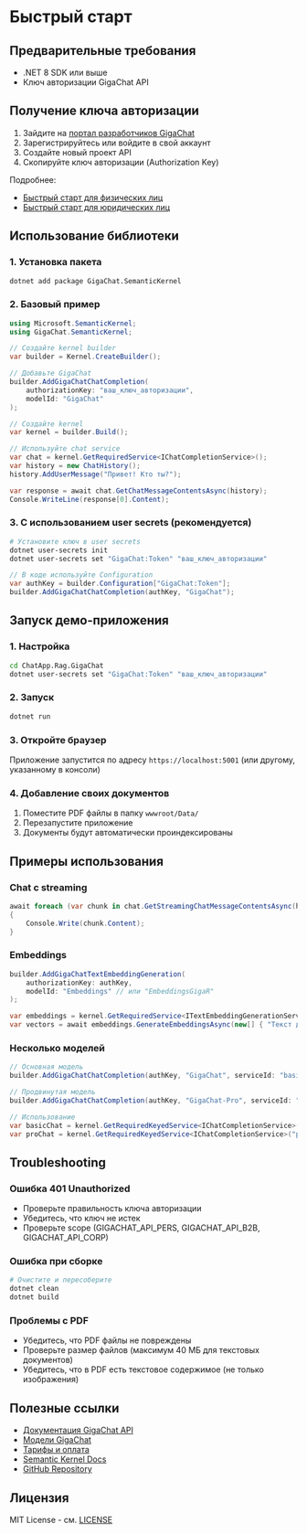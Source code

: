 # Быстрый старт

## Предварительные требования

- .NET 8 SDK или выше
- Ключ авторизации GigaChat API

## Получение ключа авторизации

1. Зайдите на [портал разработчиков GigaChat](https://developers.sber.ru/portal/products/gigachat-api)
2. Зарегистрируйтесь или войдите в свой аккаунт
3. Создайте новый проект API
4. Скопируйте ключ авторизации (Authorization Key)

Подробнее:
- [Быстрый старт для физических лиц](https://developers.sber.ru/docs/ru/gigachat/individuals-quickstart)
- [Быстрый старт для юридических лиц](https://developers.sber.ru/docs/ru/gigachat/legal-quickstart)

## Использование библиотеки

### 1. Установка пакета

```bash
dotnet add package GigaChat.SemanticKernel
```

### 2. Базовый пример

```csharp
using Microsoft.SemanticKernel;
using GigaChat.SemanticKernel;

// Создайте kernel builder
var builder = Kernel.CreateBuilder();

// Добавьте GigaChat
builder.AddGigaChatChatCompletion(
    authorizationKey: "ваш_ключ_авторизации",
    modelId: "GigaChat"
);

// Создайте kernel
var kernel = builder.Build();

// Используйте chat service
var chat = kernel.GetRequiredService<IChatCompletionService>();
var history = new ChatHistory();
history.AddUserMessage("Привет! Кто ты?");

var response = await chat.GetChatMessageContentsAsync(history);
Console.WriteLine(response[0].Content);
```

### 3. С использованием user secrets (рекомендуется)

```bash
# Установите ключ в user secrets
dotnet user-secrets init
dotnet user-secrets set "GigaChat:Token" "ваш_ключ_авторизации"
```

```csharp
// В коде используйте Configuration
var authKey = builder.Configuration["GigaChat:Token"];
builder.AddGigaChatChatCompletion(authKey, "GigaChat");
```

## Запуск демо-приложения

### 1. Настройка

```bash
cd ChatApp.Rag.GigaChat
dotnet user-secrets set "GigaChat:Token" "ваш_ключ_авторизации"
```

### 2. Запуск

```bash
dotnet run
```

### 3. Откройте браузер

Приложение запустится по адресу `https://localhost:5001` (или другому, указанному в консоли)

### 4. Добавление своих документов

1. Поместите PDF файлы в папку `wwwroot/Data/`
2. Перезапустите приложение
3. Документы будут автоматически проиндексированы

## Примеры использования

### Chat с streaming

```csharp
await foreach (var chunk in chat.GetStreamingChatMessageContentsAsync(history))
{
    Console.Write(chunk.Content);
}
```

### Embeddings

```csharp
builder.AddGigaChatTextEmbeddingGeneration(
    authorizationKey: authKey,
    modelId: "Embeddings" // или "EmbeddingsGigaR"
);

var embeddings = kernel.GetRequiredService<ITextEmbeddingGenerationService>();
var vectors = await embeddings.GenerateEmbeddingsAsync(new[] { "Текст для векторизации" });
```

### Несколько моделей

```csharp
// Основная модель
builder.AddGigaChatChatCompletion(authKey, "GigaChat", serviceId: "basic");

// Продвинутая модель
builder.AddGigaChatChatCompletion(authKey, "GigaChat-Pro", serviceId: "pro");

// Использование
var basicChat = kernel.GetRequiredKeyedService<IChatCompletionService>("basic");
var proChat = kernel.GetRequiredKeyedService<IChatCompletionService>("pro");
```

## Troubleshooting

### Ошибка 401 Unauthorized

- Проверьте правильность ключа авторизации
- Убедитесь, что ключ не истек
- Проверьте scope (GIGACHAT_API_PERS, GIGACHAT_API_B2B, GIGACHAT_API_CORP)

### Ошибка при сборке

```bash
# Очистите и пересоберите
dotnet clean
dotnet build
```

### Проблемы с PDF

- Убедитесь, что PDF файлы не повреждены
- Проверьте размер файлов (максимум 40 МБ для текстовых документов)
- Убедитесь, что в PDF есть текстовое содержимое (не только изображения)

## Полезные ссылки

- [Документация GigaChat API](https://developers.sber.ru/docs/ru/gigachat/api/reference/rest/gigachat-api)
- [Модели GigaChat](https://developers.sber.ru/docs/ru/gigachat/models)
- [Тарифы и оплата](https://developers.sber.ru/docs/ru/gigachat/api/tariffs)
- [Semantic Kernel Docs](https://learn.microsoft.com/en-us/semantic-kernel/)
- [GitHub Repository](https://github.com/arigatory/GigaChat.SemanticKernel)

## Лицензия

MIT License - см. [LICENSE](LICENSE)

